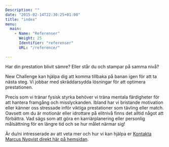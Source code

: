 ```yaml
---
Description: ""
date: "2015-02-14T22:30:25+01:00"
title: "index"
menu:
  main:
    - Name: "Referenser"
      Weight: 25
      Identifier: "referenser"
      URL: "/reference/"

---
```


Har din prestation blivit sämre? Eller står du och stampar på samma nivå?

New Challenge kan hjälpa dig att komma tillbaka på banan igen för att ta nästa steg. Vi jobbar med skräddarsydda lösningar för att optimera prestationen.

Precis som vi tränar fysisk styrka behöver vi träna mentala färdigheter för att hantera framgång och misslyckanden. Ibland har vi bristande motivation eller känner oss stressade inför viktiga prestationer som tävling eller match. Oavsett om du är motionär eller idrottare på elitnivå finns det alltid något att förbättra. Vad sägs som att göra en karriärplanering eller personlig målsättning för en längre tid och se hur målet närmar sig!

Är du/ni intresserade av att veta mer och hur vi kan hjälpa er
[Kontakta Marcus Nyqvist direkt här på hemsidan](/kontakt/).
